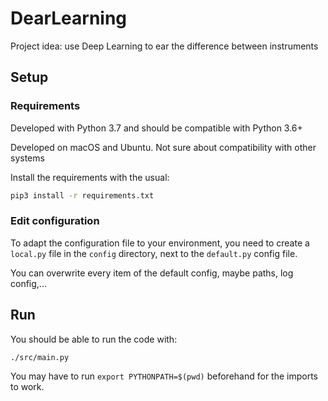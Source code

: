 # DearLearning

Project idea: use Deep Learning to ear the difference between instruments

## Setup

### Requirements

Developed with Python 3.7 and should be compatible with Python 3.6+

Developed on macOS and Ubuntu. Not sure about compatibility with other systems

Install the requirements with the usual:

```sh
pip3 install -r requirements.txt
```

### Edit configuration

To adapt the configuration file to your environment, you need to create a `local.py` file
in the `config` directory, next to the `default.py` config file.

You can overwrite every item of the default config, maybe paths, log config,...

## Run

You should be able to run the code with:

```sh
./src/main.py
```

You may have to run `export PYTHONPATH=$(pwd)` beforehand for the imports to work.
